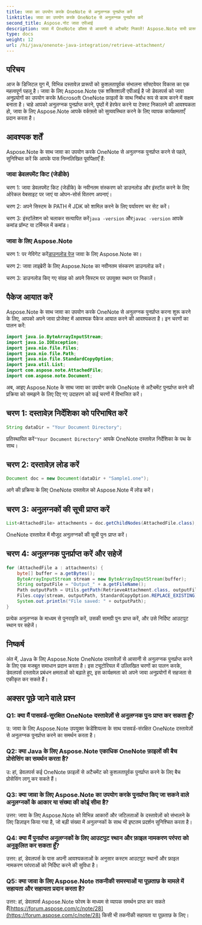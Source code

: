 ```yaml
---
title: जावा का उपयोग करके OneNote से अनुलग्नक पुनर्प्राप्त करें
linktitle: जावा का उपयोग करके OneNote से अनुलग्नक पुनर्प्राप्त करें
second_title: Aspose.नोट जावा एपीआई
description: जावा में OneNote डॉक्स से आसानी से अटैचमेंट निकालें! Aspose.Note सभी प्रारूपों और बैच प्रोसेसिंग को संभालता है। आसान चरण और कोड शामिल! #वननोट #जावा #एस्पोज़
type: docs
weight: 12
url: /hi/java/onenote-java-integration/retrieve-attachment/
---
```

## परिचय

आज के डिजिटल युग में, विभिन्न दस्तावेज़ प्रारूपों को कुशलतापूर्वक संभालना सॉफ्टवेयर विकास का एक महत्वपूर्ण पहलू है। जावा के लिए Aspose.Note एक शक्तिशाली एपीआई है जो डेवलपर्स को जावा अनुप्रयोगों का उपयोग करके Microsoft OneNote फ़ाइलों के साथ निर्बाध रूप से काम करने में सक्षम बनाता है। चाहे आपको अनुलग्नक पुनर्प्राप्त करने, पृष्ठों में हेरफेर करने या टेक्स्ट निकालने की आवश्यकता हो, जावा के लिए Aspose.Note आपके वर्कफ़्लो को सुव्यवस्थित करने के लिए व्यापक कार्यक्षमताएँ प्रदान करता है।

## आवश्यक शर्तें

Aspose.Note के साथ जावा का उपयोग करके OneNote से अनुलग्नक पुनर्प्राप्त करने से पहले, सुनिश्चित करें कि आपके पास निम्नलिखित पूर्वापेक्षाएँ हैं:

### जावा डेवलपमेंट किट (जेडीके)

चरण 1: जावा डेवलपमेंट किट (जेडीके) के नवीनतम संस्करण को डाउनलोड और इंस्टॉल करने के लिए ओरेकल वेबसाइट पर जाएं या ओपन-सोर्स वितरण अपनाएं।

चरण 2: अपने सिस्टम के PATH में JDK को शामिल करने के लिए पर्यावरण चर सेट करें।

 चरण 3: इंस्टॉलेशन को चलाकर सत्यापित करें`java -version` और`javac -version` आपके कमांड प्रॉम्प्ट या टर्मिनल में कमांड।

### जावा के लिए Aspose.Note

 चरण 1: पर नेविगेट करें[डाउनलोड पेज](https://releases.aspose.com/note/java/) जावा के लिए Aspose.Note का।

चरण 2: जावा लाइब्रेरी के लिए Aspose.Note का नवीनतम संस्करण डाउनलोड करें।

चरण 3: डाउनलोड किए गए संग्रह को अपने सिस्टम पर उपयुक्त स्थान पर निकालें।

## पैकेज आयात करें

Aspose.Note के साथ जावा का उपयोग करके OneNote से अनुलग्नक पुनर्प्राप्त करना शुरू करने के लिए, आपको अपने जावा प्रोजेक्ट में आवश्यक पैकेज आयात करने की आवश्यकता है। इन चरणों का पालन करें:

```java
import java.io.ByteArrayInputStream;
import java.io.IOException;
import java.nio.file.Files;
import java.nio.file.Path;
import java.nio.file.StandardCopyOption;
import java.util.List;
import com.aspose.note.AttachedFile;
import com.aspose.note.Document;
```

अब, आइए Aspose.Note के साथ जावा का उपयोग करके OneNote से अटैचमेंट पुनर्प्राप्त करने की प्रक्रिया को समझने के लिए दिए गए उदाहरण को कई चरणों में विभाजित करें।

## चरण 1: दस्तावेज़ निर्देशिका को परिभाषित करें

```java
String dataDir = "Your Document Directory";
```

 प्रतिस्थापित करें`"Your Document Directory"` आपके OneNote दस्तावेज़ निर्देशिका के पथ के साथ।

## चरण 2: दस्तावेज़ लोड करें

```java
Document doc = new Document(dataDir + "Sample1.one");
```

आगे की प्रक्रिया के लिए OneNote दस्तावेज़ को Aspose.Note में लोड करें।

## चरण 3: अनुलग्नकों की सूची प्राप्त करें

```java
List<AttachedFile> attachments = doc.getChildNodes(AttachedFile.class);
```

OneNote दस्तावेज़ में मौजूद अनुलग्नकों की सूची पुनः प्राप्त करें।

## चरण 4: अनुलग्नक पुनर्प्राप्त करें और सहेजें

```java
for (AttachedFile a : attachments) {
    byte[] buffer = a.getBytes();
    ByteArrayInputStream stream = new ByteArrayInputStream(buffer);
    String outputFile = "Output_" + a.getFileName();
    Path outputPath = Utils.getPath(RetrieveAttachment.class, outputFile);
    Files.copy(stream, outputPath, StandardCopyOption.REPLACE_EXISTING);
    System.out.println("File saved: " + outputPath);
}
```

प्रत्येक अनुलग्नक के माध्यम से पुनरावृति करें, उसकी सामग्री पुनः प्राप्त करें, और उसे निर्दिष्ट आउटपुट स्थान पर सहेजें।

## निष्कर्ष

अंत में, Java के लिए Aspose.Note OneNote दस्तावेज़ों से आसानी से अनुलग्नक पुनर्प्राप्त करने के लिए एक मजबूत समाधान प्रदान करता है। इस ट्यूटोरियल में उल्लिखित चरणों का पालन करके, डेवलपर्स दस्तावेज़ प्रबंधन क्षमताओं को बढ़ाते हुए, इस कार्यक्षमता को अपने जावा अनुप्रयोगों में सहजता से एकीकृत कर सकते हैं।

## अक्सर पूछे जाने वाले प्रश्न

### Q1: क्या मैं पासवर्ड-सुरक्षित OneNote दस्तावेज़ों से अनुलग्नक पुनः प्राप्त कर सकता हूँ?

उ: जावा के लिए Aspose.Note उपयुक्त क्रेडेंशियल्स के साथ पासवर्ड-संरक्षित OneNote दस्तावेज़ों से अनुलग्नक पुनर्प्राप्त करने का समर्थन करता है।

### Q2: क्या Java के लिए Aspose.Note एकाधिक OneNote फ़ाइलों की बैच प्रोसेसिंग का समर्थन करता है?

उ: हां, डेवलपर्स कई OneNote फ़ाइलों से अटैचमेंट को कुशलतापूर्वक पुनर्प्राप्त करने के लिए बैच प्रोसेसिंग लागू कर सकते हैं।

### Q3: क्या जावा के लिए Aspose.Note का उपयोग करके पुनर्प्राप्त किए जा सकने वाले अनुलग्नकों के आकार या संख्या की कोई सीमा है?

उत्तर: जावा के लिए Aspose.Note को विभिन्न आकारों और जटिलताओं के दस्तावेज़ों को संभालने के लिए डिज़ाइन किया गया है, जो बड़ी संख्या में अनुलग्नकों के साथ भी इष्टतम प्रदर्शन सुनिश्चित करता है।

### Q4: क्या मैं पुनर्प्राप्त अनुलग्नकों के लिए आउटपुट स्थान और फ़ाइल नामकरण परंपरा को अनुकूलित कर सकता हूँ?

उत्तर: हां, डेवलपर्स के पास अपनी आवश्यकताओं के अनुसार कस्टम आउटपुट स्थानों और फ़ाइल नामकरण परंपराओं को निर्दिष्ट करने की सुविधा है।

### Q5: क्या जावा के लिए Aspose.Note तकनीकी समस्याओं या पूछताछ के मामले में सहायता और सहायता प्रदान करता है?

उत्तर: हां, डेवलपर्स Aspose.Note फोरम के माध्यम से व्यापक समर्थन प्राप्त कर सकते हैं[https://forum.aspose.com/c/note/28](https://forum.aspose.com/c/note/28) किसी भी तकनीकी सहायता या पूछताछ के लिए।